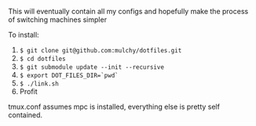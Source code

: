 This will eventually contain all my configs and hopefully make the process of switching machines simpler

To install:

1. `` $ git clone git@github.com:mulchy/dotfiles.git ``
2. `` $ cd dotfiles ``
3. `` $ git submodule update --init --recursive ``
4. `` $ export DOT_FILES_DIR=`pwd` ``
5. `` $ ./link.sh ``
6. Profit

tmux.conf assumes mpc is installed, everything else is pretty self contained.
